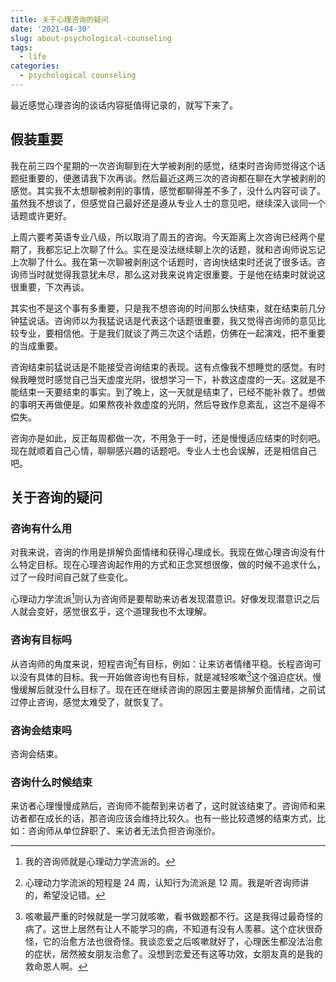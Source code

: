 ```yaml
---
title: 关于心理咨询的疑问
date: '2021-04-30'
slug: about-psychological-counseling
tags:
  - life
categories:
  - psychological counseling
---
```


<!--more-->

最近感觉心理咨询的谈话内容挺值得记录的，就写下来了。

## 假装重要

我在前三四个星期的一次咨询聊到在大学被剥削的感觉，结束时咨询师觉得这个话题挺重要的，便邀请我下次再谈。然后最近这两三次的咨询都在聊在大学被剥削的感觉。其实我不太想聊被剥削的事情，感觉都聊得差不多了，没什么内容可谈了。虽然我不想谈了，但感觉自己最好还是遵从专业人士的意见吧，继续深入谈同一个话题或许更好。

上周六要考英语专业八级，所以取消了周五的咨询。今天距离上次咨询已经两个星期了，我都忘记上次聊了什么。实在是没法继续聊上次的话题，就和咨询师说忘记上次聊了什么。我在第一次聊被剥削这个话题时，咨询快结束时还说了很多话。咨询师当时就觉得我意犹未尽，那么这对我来说肯定很重要。于是他在结束时就说这很重要，下次再谈。

其实也不是这个事有多重要，只是我不想咨询的时间那么快结束，就在结束前几分钟猛说话。咨询师以为我猛说话是代表这个话题很重要，我又觉得咨询师的意见比较专业，要相信他。于是我们就谈了两三次这个话题，仿佛在一起演戏，把不重要的当成重要。

咨询结束前猛说话是不能接受咨询结束的表现。这有点像我不想睡觉的感觉。有时候我睡觉时感觉自己当天虚度光阴，很想学习一下，补救这虚度的一天。这就是不能结束一天要结束的事实。到了晚上，这一天就是结束了，已经不能补救了。想做的事明天再做便是。如果熬夜补救虚度的光阴，然后导致作息紊乱，这岂不是得不偿失。

咨询亦是如此，反正每周都做一次，不用急于一时，还是慢慢适应结束的时刻吧。现在就顺着自己心情，聊聊感兴趣的话题吧。专业人士也会误解，还是相信自己吧。

## 关于咨询的疑问

### 咨询有什么用

对我来说，咨询的作用是排解负面情绪和获得心理成长。我现在做心理咨询没有什么特定目标。现在心理咨询起作用的方式和正念冥想很像，做的时候不追求什么，过了一段时间自己就了些变化。

心理动力学流派[^pai]则认为咨询师是要帮助来访者发现潜意识。好像发现潜意识之后人就会变好，感觉很玄乎，这个道理我也不太理解。

[^pai]: 我的咨询师就是心理动力学流派的。

### 咨询有目标吗

从咨询师的角度来说，短程咨询[^xun]有目标，例如：让来访者情绪平稳。长程咨询可以没有具体的目标。我一开始做咨询也有目标，就是减轻咳嗽[^sou]这个强迫症状。慢慢缓解后就没什么目标了。现在还在继续咨询的原因主要是排解负面情绪，之前试过停止咨询，感觉太难受了，就恢复了。

[^xun]: 心理动力学流派的短程是 24 周，认知行为流派是 12 周。我是听咨询师讲的，希望没记错。

[^sou]: 咳嗽最严重的时候就是一学习就咳嗽，看书做题都不行。这是我得过最奇怪的病了。这世上居然有让人不能学习的病，不知道有没有人羡慕。这个症状很奇怪，它的治愈方法也很奇怪。我谈恋爱之后咳嗽就好了，心理医生都没法治愈的症状，居然被女朋友治愈了。没想到恋爱还有这等功效，女朋友真的是我的救命恩人啊。

### 咨询会结束吗

咨询会结束。

### 咨询什么时候结束

来访者心理慢慢成熟后，咨询师不能帮到来访者了，这时就该结束了。咨询师和来访者都在成长的话，那咨询应该会维持比较久。也有一些比较遗憾的结束方式，比如：咨询师从单位辞职了、来访者无法负担咨询涨价。
